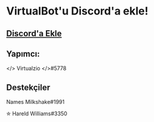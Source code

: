 # VirtualBot'u Discord'a ekle!
## [Discord'a Ekle](https://discord.com/oauth2/authorize?client_id=869210204724666428&scope=bot&permissions=1815538809)
## Yapımcı:
</> Virtualzio </>#5778
## Destekçiler
Names Milkshake#1991

✮ Hareld Williams#3350
